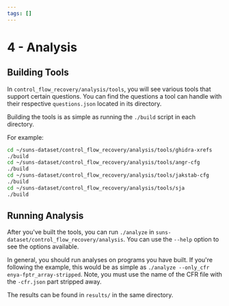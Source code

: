 ```yaml
---
tags: []
---
```

# 4 - Analysis   
   
## Building Tools   
In `control_flow_recovery/analysis/tools`, you will see various tools that support certain questions. You can find the questions a tool can handle with their respective `questions.json` located in its directory.   
   
Building the tools is as simple as running the `./build` script in each directory.   
   
For example:   
```bash
cd ~/suns-dataset/control_flow_recovery/analysis/tools/ghidra-xrefs
./build
cd ~/suns-dataset/control_flow_recovery/analysis/tools/angr-cfg
./build
cd ~/suns-dataset/control_flow_recovery/analysis/tools/jakstab-cfg
./build
cd ~/suns-dataset/control_flow_recovery/analysis/tools/sja
./build
```
   
   
## Running Analysis   
After you've built the tools, you can run `./analyze` in `suns-dataset/control_flow_recovery/analysis`. You can use the `--help` option to see the options available.   
   
In general, you should run analyses on programs you have built. If you're following the example, this would be as simple as `./analyze --only_cfr enya-fptr_array-stripped`. Note, you must use the name of the CFR file with the `-cfr.json` part stripped away.   
   
The results can be found in `results/` in the same directory.
